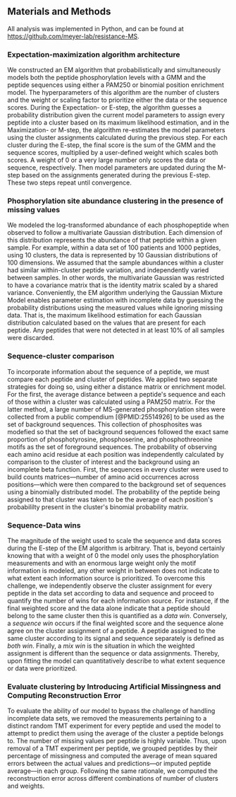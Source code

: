 ## Materials and Methods

All analysis was implemented in Python, and can be found at <https://github.com/meyer-lab/resistance-MS>.

### Expectation-maximization algorithm architecture

We constructed an EM algorithm that probabilistically and simultaneously models both the peptide phosphorylation levels with a GMM and the peptide sequences using either a PAM250 or binomial position enrichment model. The hyperparameters of this algorithm are the number of clusters and the weight or scaling factor to prioritize either the data or the sequence scores. During the Expectation- or E-step, the algorithm guesses a probability distribution given the current model parameters to assign every peptide into a cluster based on its maximum likelihood estimation, and in the Maximization- or M-step, the algorithm re-estimates the model parameters using the cluster assignments calculated during the previous step. For each cluster during the E-step, the final score is the sum of the GMM and the sequence scores, multiplied by a user-defined weight which scales both scores. A weight of 0 or a very large number only scores the data or sequence, respectively. Then model parameters are updated during the M-step based on the assignments generated during the previous E-step. These two steps repeat until convergence.

### Phosphorylation site abundance clustering in the presence of missing values

We modeled the log-transformed abundance of each phosphopeptide when observed to follow a multivariate Gaussian distribution. Each dimension of this distribution represents the abundance of that peptide within a given sample. For example, within a data set of 100 patients and 1000 peptides, using 10 clusters, the data is represented by 10 Gaussian distributions of 100 dimensions. We assumed that the sample abundances within a cluster had similar within-cluster peptide variation, and independently varied between samples. In other words, the multivariate Gaussian was restricted to have a covariance matrix that is the identity matrix scaled by a shared variance. Conveniently, the EM algorithm underlying the Gaussian Mixture Model enables parameter estimation with incomplete data by guessing the probability distributions using the measured values while ignoring missing data. That is, the maximum likelihood estimation for each Gaussian distribution calculated based on the values that are present for each peptide. Any peptides that were not detected in at least 10% of all samples were discarded.

### Sequence-cluster comparison

To incorporate information about the sequence of a peptide, we must compare each peptide and cluster of peptides. We applied two separate strategies for doing so, using either a distance matrix or enrichment model. For the first, the average distance between a peptide's sequence and each of those within a cluster was calculated using a PAM250 matrix. For the latter method, a large number of MS-generated phosphorylation sites were collected from a public compendium [@PMID:25514926] to be used as the set of background sequences. This collection of phosphosites was modefied so that the set of background sequences followed the exact same proportion of phosphotyrosine, phosphoserine, and phosphothreonine motifs as the set of foreground sequences. The probability of observing each amino acid residue at each position was independently calculated by comparison to the cluster of interest and the background using an incomplete beta function. First, the sequences in every cluster were used to build counts matrices––number of amino acid occurrences across positions––which were then compared to the background set of sequences using a binomially distributed model. The probability of the peptide being assigned to that cluster was taken to be the average of each position's probabililty present in the cluster's binomial probability matrix.


### Sequence-Data wins

The magnitude of the weight used to scale the sequence and data scores during the E-step of the EM algorithm is arbitrary. That is, beyond certainly knowing that with a weight of 0 the model only uses the phosphorylation measurements and with an enormous large weight only the motif information is modeled, any other weight in between does not indicate to what extent each information source is prioritized. To overcome this challenge, we independently observe the cluster assignment for every peptide in the data set according to data and sequence and proceed to quantify the number of wins for each information source. For instance, if the final weighted score and the data alone indicate that a peptide should belong to the same cluster then this is quantified as a *data win*. Conversely, a *sequence win* occurs if the final weighted score and the sequence alone agree on the cluster assignment of a peptide. A peptide assigned to the same cluster according to its signal and sequence separately is defined as *both win*. Finally, a *mix win* is the situation in which the weighted assignment is different than the sequence or data assignments. Thereby, upon fitting the model can quantitatively describe to what extent sequence or data were prioritized.

### Evaluate clustering by Introducing Artificial Missingness and Computing Reconstruction Error

To evaluate the ability of our model to bypass the challenge of handling incomplete data sets, we removed the measurements pertaining to a distinct random TMT experiment for every peptide and used the model to attempt to predict them using the average of the cluster a peptide belongs to. The number of missing values per peptide is highly variable. Thus, upon removal of a TMT experiment per peptide, we grouped peptides by their percentage of missingness and computed the average of mean squared errors between the actual values and predictions––or imputed peptide average––in each group. Following the same rationale, we computed the reconstruction error across different combinations of number of clusters and weights. 
